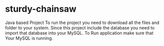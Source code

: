 # sturdy-chainsaw
Java based Project
To run the project you need to download all the files and folder to your system. 
Since this project include the database you need to import that database into your MySQL.
To Run application make sure that Your MySQL is running.
